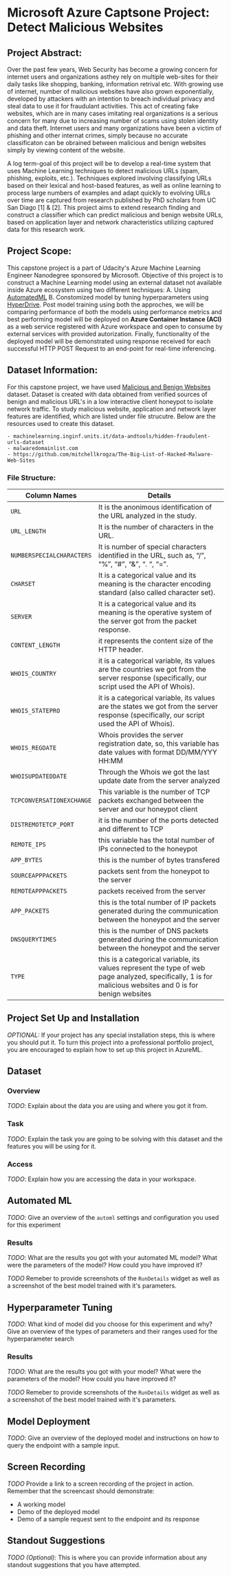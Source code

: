 # Microsoft Azure Captsone Project: Detect Malicious Websites

## Project Abstract: 

Over the past few years, Web Security has become a growing concern for internet users and organizations asthey rely on multiple web-sites for their daily tasks like shopping, banking, information retrival etc. With growing use of internet, number of malicious websites have also grown exponentially, developed by attackers with an intention to breach individual privacy and steal data to use it for fraudulant activities. This act of creating fake websites, which are in many cases imitating real organizations is a serious concern for many due to increasing number of scams using stolen identity and data theft. Internet users and many organizations have been a victim of phishing and other internat crimes, simply because no accurate classificaton can be obrained between malicious and benign websites simply by viewing content of the website.

A log term-goal of this project will be to develop a real-time system that uses Machine Learning techniques to detect malicious URLs (spam, phishing, exploits, etc.). Techniques explored involving classifying URLs based on their lexical and host-based features, as well as online learning to process large numbers of examples and adapt quickly to evolving URLs over time are captured from research published by PhD scholars from UC San Diago [1] & [2]. This project aims to extend research finding and construct a classifier which can predict malicious and benign website URLs, based on application layer and network characteristics utilizing captured data for this research work.

## Project Scope:

This capstone project is a part of Udacity's Azure Machine Learning Engineer Nanodegree sponsored by Microsoft. Objective of this project is to construct a Machine Learning model using an external dataset not available inside Azure ecosystem using two different techniques: A. Using [AutomatedML](https://docs.microsoft.com/en-us/azure/machine-learning/concept-automated-ml) B. Constomized model by tuning hyperparameters using [HyperDrive](https://docs.microsoft.com/en-us/python/api/azureml-train-core/azureml.train.hyperdrive?view=azure-ml-py). Post model training using both the approches, we will be comparing performance of both the models using performance metrics and best performing model will be deployed on **Azure Container Instance (ACI)** as a web service registered with Azure workspace and open to consume by external services with provided autorization. Finally, functionality of the deployed model will be demonstrated using response received for each successful HTTP POST Request to an end-point for real-time inferencing.

## Dataset Information:

For this capstone project, we have used [Malicious and Benign Websites](https://www.kaggle.com/xwolf12/malicious-and-benign-websites) dataset. Dataset is created with data obtained from verified sources of benign and malicious URL's in a low interactive client honeypot to isolate network traffic. To study malicious website, application and network layer features are identified, which are listed under file strucutre. Below are the resources used to create this dataset.

	- machinelearning.inginf.units.it/data-andtools/hidden-fraudulent-urls-dataset
	- malwaredomainlist.com
	- https://github.com/mitchellkrogza/The-Big-List-of-Hacked-Malware-Web-Sites

### File Structure:


Column Names | Details
------------ | -------------
`URL` | It is the anonimous identification of the URL analyzed in the study.
`URL_LENGTH` | It is the number of characters in the URL.
`NUMBERSPECIALCHARACTERS` | It is number of special characters identified in the URL, such as, “/”, “%”, “#”, “&”, “. “, “=”.
`CHARSET` | It is a categorical value and its meaning is the character encoding standard (also called character set).
`SERVER` | It is a categorical value and its meaning is the operative system of the server got from the packet response.
`CONTENT_LENGTH` | it represents the content size of the HTTP header.
`WHOIS_COUNTRY` | it is a categorical variable, its values are the countries we got from the server response (specifically, our script used the API of Whois).
`WHOIS_STATEPRO` | it is a categorical variable, its values are the states we got from the server response (specifically, our script used the API of Whois).
`WHOIS_REGDATE` | Whois provides the server registration date, so, this variable has date values with format DD/MM/YYY HH:MM
`WHOISUPDATEDDATE` | Through the Whois we got the last update date from the server analyzed
`TCPCONVERSATIONEXCHANGE` | This variable is the number of TCP packets exchanged between the server and our honeypot client
`DISTREMOTETCP_PORT` | it is the number of the ports detected and different to TCP
`REMOTE_IPS` | this variable has the total number of IPs connected to the honeypot
`APP_BYTES` | this is the number of bytes transfered
`SOURCEAPPPACKETS` | packets sent from the honeypot to the server
`REMOTEAPPPACKETS` | packets received from the server
`APP_PACKETS` | this is the total number of IP packets generated during the communication between the honeypot and the server
`DNSQUERYTIMES` | this is the number of DNS packets generated during the communication between the honeypot and the server
`TYPE` | this is a categorical variable, its values represent the type of web page analyzed, specifically, 1 is for malicious websites and 0 is for benign websites

## Project Set Up and Installation
*OPTIONAL:* If your project has any special installation steps, this is where you should put it. To turn this project into a professional portfolio project, you are encouraged to explain how to set up this project in AzureML.

## Dataset

### Overview
*TODO*: Explain about the data you are using and where you got it from.

### Task
*TODO*: Explain the task you are going to be solving with this dataset and the features you will be using for it.

### Access
*TODO*: Explain how you are accessing the data in your workspace.

## Automated ML
*TODO*: Give an overview of the `automl` settings and configuration you used for this experiment

### Results
*TODO*: What are the results you got with your automated ML model? What were the parameters of the model? How could you have improved it?

*TODO* Remeber to provide screenshots of the `RunDetails` widget as well as a screenshot of the best model trained with it's parameters.

## Hyperparameter Tuning
*TODO*: What kind of model did you choose for this experiment and why? Give an overview of the types of parameters and their ranges used for the hyperparameter search


### Results
*TODO*: What are the results you got with your model? What were the parameters of the model? How could you have improved it?

*TODO* Remeber to provide screenshots of the `RunDetails` widget as well as a screenshot of the best model trained with it's parameters.

## Model Deployment
*TODO*: Give an overview of the deployed model and instructions on how to query the endpoint with a sample input.

## Screen Recording
*TODO* Provide a link to a screen recording of the project in action. Remember that the screencast should demonstrate:
- A working model
- Demo of the deployed  model
- Demo of a sample request sent to the endpoint and its response

## Standout Suggestions
*TODO (Optional):* This is where you can provide information about any standout suggestions that you have attempted.
